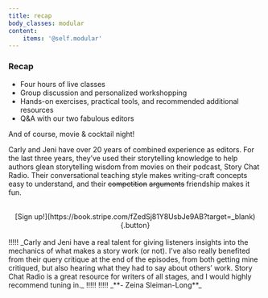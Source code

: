 ```yaml
---
title: recap
body_classes: modular
content:
    items: '@self.modular'
---
```


### Recap
* Four hours of live classes
* Group discussion and personalized workshopping
* Hands-on exercises, practical tools, and recommended additional resources 
* Q&A with our two fabulous editors

And of course, movie & cocktail night!
 
Carly and Jeni have over 20 years of combined experience as editors. For the last three years, they’ve used their storytelling knowledge to help authors glean storytelling wisdom from movies on their podcast, Story Chat Radio. Their conversational teaching style makes writing-craft concepts easy to understand, and their ~~competition~~ ~~arguments~~ friendship makes it fun. 

 <br>
<center markdown="1">[Sign up!](https://book.stripe.com/fZedSj81Y8UsbJe9AB?target=_blank){.button}</center>
<br>
!!!!! _Carly and Jeni have a real talent for giving listeners insights into the mechanics of what makes a story work (or not). I’ve also really benefited from their query critique at the end of the episodes, from both getting mine critiqued, but also hearing what they had to say about others’ work. Story Chat Radio is a great resource for writers of all stages, and I would highly recommend tuning in._
!!!!! 
!!!!! _**- Zeina Sleiman-Long**_
 
